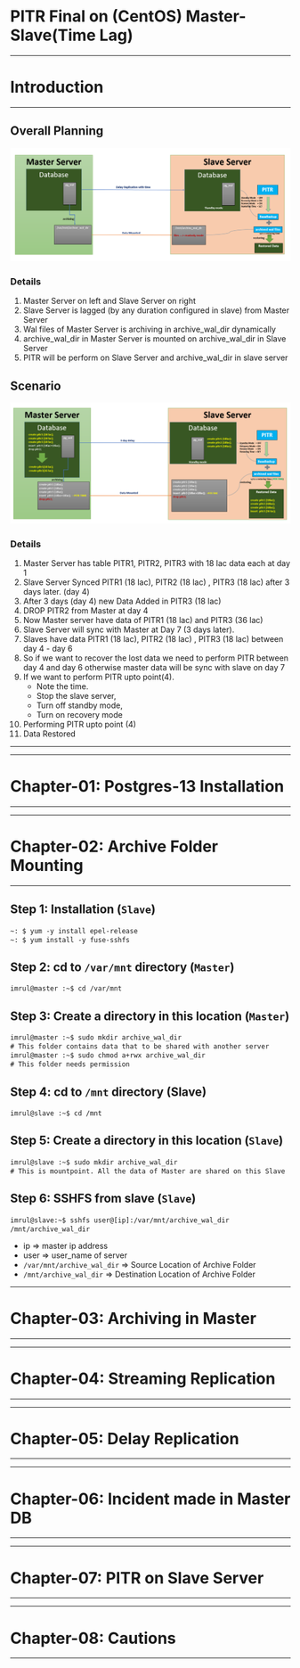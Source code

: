 # **PITR Final on (CentOS) Master-Slave(Time Lag)**

---

# **Introduction**

---

## **Overall Planning**

![](i/20.png)

### Details

1. Master Server on left and Slave Server on right
2. Slave Server is lagged (by any duration configured in slave) from Master Server
3. Wal files of Master Server is archiving in archive_wal_dir dynamically
4. archive_wal_dir in Master Server is mounted on archive_wal_dir in Slave Server
5. PITR will be perform on Slave Server and archive_wal_dir  in slave server


## **Scenario**

![](i/21.png)

### Details

1. Master Server has table PITR1, PITR2, PITR3 with 18 lac data each at day 1
2. Slave Server Synced  PITR1 (18 lac), PITR2 (18 lac) , PITR3 (18 lac) after 3 days later. (day 4)
3. After 3 days (day 4) new Data Added in PITR3 (18 lac) 
4. DROP PITR2 from Master at day 4
5. Now Master server have data of PITR1 (18 lac) and PITR3 (36 lac)
6. Slave Server will sync with Master at Day 7 (3 days later).
7. Slaves have data PITR1 (18 lac), PITR2 (18 lac) , PITR3 (18 lac) between day 4 - day 6
8. So if we want to recover the lost data we need to perform PITR between day 4 and day 6 otherwise master data will be sync with slave on day 7
9. If we want to perform PITR upto point(4). 
	- Note the time. 
	- Stop the slave server, 
	- Turn off standby mode, 
	- Turn on recovery mode 
11. Performing PITR upto point (4) 
12. Data Restored

---

---

# **Chapter-01: Postgres-13 Installation**

---


---

# **Chapter-02: Archive Folder Mounting**

---

## Step 1: Installation (`Slave`)

```shell
~: $ yum -y install epel-release
~: $ yum install -y fuse-sshfs
```

## Step 2: cd to `/var/mnt` directory (`Master`)

```shell
imrul@master :~$ cd /var/mnt
```

## Step 3: Create a directory in this location (`Master`)

```shell
imrul@master :~$ sudo mkdir archive_wal_dir        
# This folder contains data that to be shared with another server
imrul@master :~$ sudo chmod a+rwx archive_wal_dir
# This folder needs permission 
```

## Step 4: cd to `/mnt` directory (Slave)

```shell
imrul@slave :~$ cd /mnt
```

## Step 5: Create a directory in this location (`Slave`)

```shell
imrul@slave :~$ sudo mkdir archive_wal_dir          
# This is mountpoint. All the data of Master are shared on this Slave
```

## Step 6: SSHFS from slave (`Slave`)

```shell
imrul@slave:~$ sshfs user@[ip]:/var/mnt/archive_wal_dir /mnt/archive_wal_dir
```

- ip	⇒  master ip address
- user	⇒ user_name of server
- `/var/mnt/archive_wal_dir` 	⇒ Source Location of Archive Folder
- `/mnt/archive_wal_dir`		⇒ Destination Location of Archive Folder

---

# **Chapter-03: Archiving in Master**

---


---

# **Chapter-04: Streaming Replication**

---


---

# **Chapter-05: Delay Replication**

---


---

# **Chapter-06:  Incident made in Master DB**

---


---

# **Chapter-07: PITR on Slave Server**

---


---

# **Chapter-08: Cautions**

---





